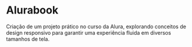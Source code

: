 # Alurabook
Criação de um projeto prático no curso da Alura, explorando conceitos de design responsivo para garantir uma experiência fluida em diversos tamanhos de tela.
